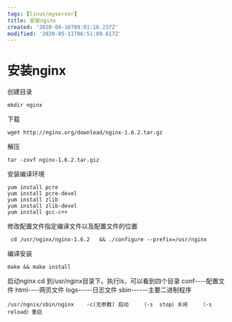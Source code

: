 ```yaml
---
tags: [linux/myserver]
title: 安装nginx
created: '2020-04-16T09:01:16.237Z'
modified: '2020-05-11T06:51:08.617Z'
---
```


# 安装nginx

创建目录
```
mkdir nginx
```
下载
```
wget http://nginx.org/download/nginx-1.6.2.tar.gz
```
解压
```
tar -zxvf nginx-1.6.2.tar.giz
```
安装编译环境
```
yum install pcre
yum install pcre-devel
yum install zlib
yum install zlib-devel
yum install gcc-c++
```
修改配置文件指定编译文件以及配置文件的位置
```
 cd /usr/nginx/nginx-1.6.2   && ./configure --prefix=/usr/nginx
```
编译安装
```
make && make install
```
启动nginx
cd 到/usr/nginx目录下。执行ls，可以看到四个目录
conf----配置文件  html----网页文件  logs-----日志文件  sbin------主要二进制程序
```
/usr/ngnix/sbin/nginx    -c(无参数) 启动    （-s  stop）关闭    （-s reload）重启
```




